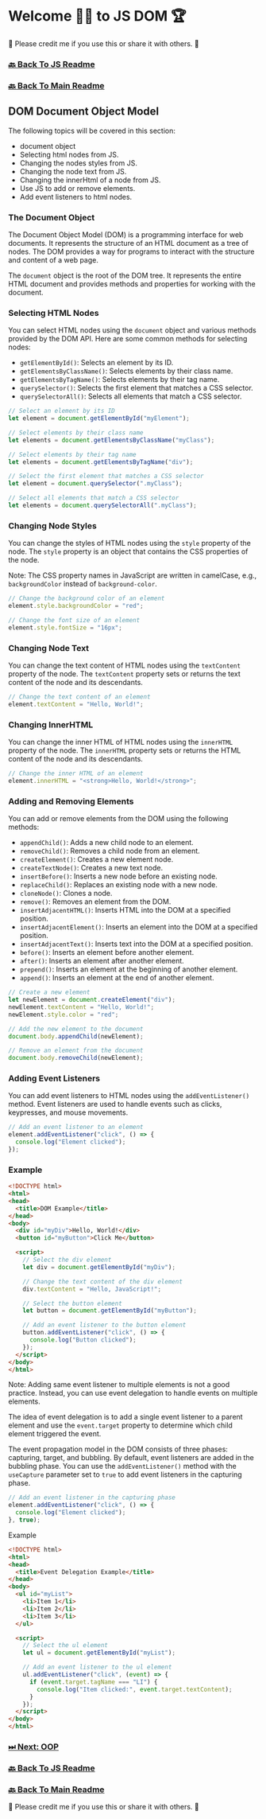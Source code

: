 # Welcome 🙋‍♂️ to JS DOM 🏆

🙏 Please credit me if you use this or share it with others. 🙏

### [🔙 Back To JS Readme](./js.md)

### [🔙 Back To Main Readme](../../../README.md)

## DOM Document Object Model

The following topics will be covered in this section:

- document object
- Selecting html nodes from JS.
- Changing the nodes styles from JS.
- Changing the node text from JS.
- Changing the innerHtml of a node from JS.
- Use JS to add or remove elements.
- Add event listeners to html nodes.

### The Document Object

The Document Object Model (DOM) is a programming interface for web documents. It represents the structure of an HTML document as a tree of nodes. The DOM provides a way for programs to interact with the structure and content of a web page.

The `document` object is the root of the DOM tree. It represents the entire HTML document and provides methods and properties for working with the document.

### Selecting HTML Nodes

You can select HTML nodes using the `document` object and various methods provided by the DOM API. Here are some common methods for selecting nodes:

- `getElementById()`: Selects an element by its ID.
- `getElementsByClassName()`: Selects elements by their class name.
- `getElementsByTagName()`: Selects elements by their tag name.
- `querySelector()`: Selects the first element that matches a CSS selector.
- `querySelectorAll()`: Selects all elements that match a CSS selector.

```javascript
// Select an element by its ID
let element = document.getElementById("myElement");

// Select elements by their class name
let elements = document.getElementsByClassName("myClass");

// Select elements by their tag name
let elements = document.getElementsByTagName("div");

// Select the first element that matches a CSS selector
let element = document.querySelector(".myClass");

// Select all elements that match a CSS selector
let elements = document.querySelectorAll(".myClass");
```

### Changing Node Styles

You can change the styles of HTML nodes using the `style` property of the node. The `style` property is an object that contains the CSS properties of the node.

Note: The CSS property names in JavaScript are written in camelCase, e.g., `backgroundColor` instead of `background-color`.

```javascript
// Change the background color of an element
element.style.backgroundColor = "red";

// Change the font size of an element
element.style.fontSize = "16px";
```

### Changing Node Text

You can change the text content of HTML nodes using the `textContent` property of the node. The `textContent` property sets or returns the text content of the node and its descendants.

```javascript
// Change the text content of an element
element.textContent = "Hello, World!";
```

### Changing InnerHTML

You can change the inner HTML of HTML nodes using the `innerHTML` property of the node. The `innerHTML` property sets or returns the HTML content of the node and its descendants.

```javascript
// Change the inner HTML of an element
element.innerHTML = "<strong>Hello, World!</strong>";
```

### Adding and Removing Elements

You can add or remove elements from the DOM using the following methods:

- `appendChild()`: Adds a new child node to an element.
- `removeChild()`: Removes a child node from an element.
- `createElement()`: Creates a new element node.
- `createTextNode()`: Creates a new text node.
- `insertBefore()`: Inserts a new node before an existing node.
- `replaceChild()`: Replaces an existing node with a new node.
- `cloneNode()`: Clones a node.
- `remove()`: Removes an element from the DOM.
- `insertAdjacentHTML()`: Inserts HTML into the DOM at a specified position.
- `insertAdjacentElement()`: Inserts an element into the DOM at a specified position.
- `insertAdjacentText()`: Inserts text into the DOM at a specified position.
- `before()`: Inserts an element before another element.
- `after()`: Inserts an element after another element.
- `prepend()`: Inserts an element at the beginning of another element.
- `append()`: Inserts an element at the end of another element.
  

```javascript
// Create a new element
let newElement = document.createElement("div");
newElement.textContent = "Hello, World!";
newElement.style.color = "red";

// Add the new element to the document
document.body.appendChild(newElement);

// Remove an element from the document
document.body.removeChild(newElement);
```

### Adding Event Listeners

You can add event listeners to HTML nodes using the `addEventListener()` method. Event listeners are used to handle events such as clicks, keypresses, and mouse movements.

```javascript
// Add an event listener to an element
element.addEventListener("click", () => {
  console.log("Element clicked");
});
```

### Example

```html
<!DOCTYPE html>
<html>
<head>
  <title>DOM Example</title>
</head>
<body>
  <div id="myDiv">Hello, World!</div>
  <button id="myButton">Click Me</button>

  <script>
    // Select the div element
    let div = document.getElementById("myDiv");

    // Change the text content of the div element
    div.textContent = "Hello, JavaScript!";

    // Select the button element
    let button = document.getElementById("myButton");

    // Add an event listener to the button element
    button.addEventListener("click", () => {
      console.log("Button clicked");
    });
  </script>
</body>
</html>
```

Note: Adding same event listener to multiple elements is not a good practice. Instead, you can use event delegation to handle events on multiple elements.

The idea of event delegation is to add a single event listener to a parent element and use the `event.target` property to determine which child element triggered the event.

The event propagation model in the DOM consists of three phases: capturing, target, and bubbling. By default, event listeners are added in the bubbling phase. You can use the `addEventListener()` method with the `useCapture` parameter set to `true` to add event listeners in the capturing phase.

```javascript
// Add an event listener in the capturing phase
element.addEventListener("click", () => {
  console.log("Element clicked");
}, true);
```

Example

```html
<!DOCTYPE html>
<html>
<head>
  <title>Event Delegation Example</title>
</head>
<body>
  <ul id="myList">
    <li>Item 1</li>
    <li>Item 2</li>
    <li>Item 3</li>
  </ul>

  <script>
    // Select the ul element
    let ul = document.getElementById("myList");

    // Add an event listener to the ul element
    ul.addEventListener("click", (event) => {
      if (event.target.tagName === "LI") {
        console.log("Item clicked:", event.target.textContent);
      }
    });
  </script>
</body>
</html>
```

### [ ⏭ Next: OOP](./20_oop.md)

### [🔙 Back To JS Readme](./js.md)

### [🔙 Back To Main Readme](../../../README.md)

🙏 Please credit me if you use this or share it with others. 🙏

